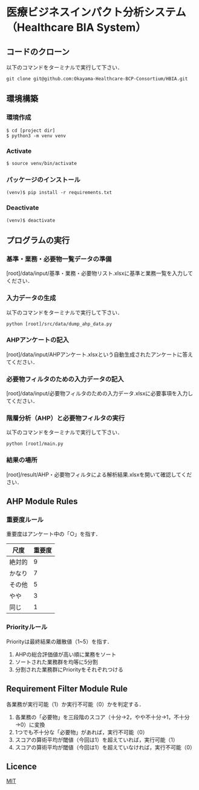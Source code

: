 # 医療ビジネスインパクト分析システム（Healthcare BIA System）

## コードのクローン

以下のコマンドをターミナルで実行して下さい．
```shell
git clone git@github.com:Okayama-Healthcare-BCP-Consortium/HBIA.git
```

## 環境構築

### 環境作成
```shell
$ cd [project dir]
$ python3 -m venv venv
```

### Activate
```shell
$ source venv/bin/activate
```

### パッケージのインストール
```shell
(venv)$ pip install -r requirements.txt
```

### Deactivate
```shell
(venv)$ deactivate
```

## プログラムの実行

### 基準・業務・必要物一覧データの準備

\[root\]/data/input/基準・業務・必要物リスト.xlsxに基準と業務一覧を入力してください．

### 入力データの生成

以下のコマンドをターミナルで実行して下さい．
```shell
python [root]/src/data/dump_ahp_data.py
```

### AHPアンケートの記入

\[root\]/data/input/AHPアンケート.xlsxという自動生成されたアンケートに答えてください．

### 必要物フィルタのための入力データの記入

\[root\]/data/input/必要物フィルタのための入力データ.xlsxに必要事項を入力してください．

### 階層分析（AHP）と必要物フィルタの実行

以下のコマンドをターミナルで実行して下さい．
```shell
python [root]/main.py
```

### 結果の場所

\[root\]/result/AHP・必要物フィルタによる解析結果.xlsxを開いて確認してください．

## AHP Module Rules

### 重要度ルール

重要度はアンケート中の「○」を指す．

| 尺度 | 重要度 |
| ------------- | ------------- |
| 絶対的  | 9  |
| かなり  | 7  |
| その他  | 5  |
| やや  | 3  |
| 同じ  | 1  |

### Priorityルール

Priorityは最終結果の離散値（1~5）を指す．

1. AHPの総合評価値が高い順に業務をソート
2. ソートされた業務群を均等に5分割
3. 分割された業務群にPriorityをそれぞれつける

## Requirement Filter Module Rule

各業務が実行可能（1）か実行不可能（0）かを判定する．

1. 各業務の「必要物」を三段階のスコア（十分→2，やや不十分→1，不十分→0）に変換
2. 1つでも不十分な「必要物」があれば，実行不可能（0）
3. スコアの算術平均が閾値（今回は1）を超えていれば，実行可能（1）
4. スコアの算術平均が閾値（今回は1）を超えていなければ，実行不可能（0）

## Licence

[MIT](https://github.com/tcnksm/tool/blob/master/LICENCE)
